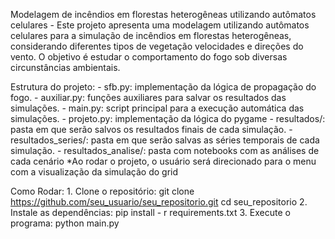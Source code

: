 Modelagem de incêndios em florestas heterogêneas utilizando autômatos celulares 
    - Este projeto apresenta uma modelagem utilizando autômatos celulares para a simulação de incêndios em florestas heterogêneas, considerando diferentes tipos de vegetação velocidades e direções do vento. O objetivo é estudar o comportamento do fogo sob diversas circunstâncias ambientais.

Estrutura do projeto:
    - sfb.py: implementação da lógica de propagação do fogo.
    - auxiliar.py: funções auxiliares para salvar os resultados das simulações.
    - main.py: script principal para a execução automática das simulações.
    - projeto.py: implementação da lógica do pygame
    - resultados/: pasta em que serão salvos os resultados finais de cada simulação.
    - resultados_series/: pasta em que serão salvas as séries temporais de cada simulação.
    - resultados_analise/: pasta com notebooks com as análises de cada cenário
*Ao rodar o projeto, o usuário será direcionado para o menu com a visualização da simulação do grid
    
Como Rodar:
    1. Clone o repositório:
        git clone https://github.com/seu_usuario/seu_repositorio.git
        cd seu_repositorio
    2. Instale as dependências:
        pip install - r requirements.txt
    3. Execute o programa:
        python main.py
    